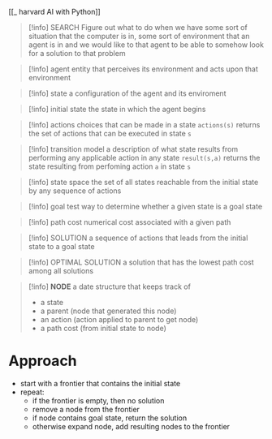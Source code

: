 [[_ harvard AI with Python]]

>[!info] SEARCH
>Figure out what to do when we have some sort of situation that the computer is in, some sort of environment that an agent is in and we would like to that agent to be able to somehow look for a solution to that problem 


>[!info] agent
>entity that perceives its environment and acts upon that environment


>[!info] state
>a configuration of the agent and its enviroment
>


>[!info] initial state
>the state in which the agent begins


>[!info] actions
>choices that can be made in a state
>`actions(s)` returns the set of actions that can be executed in state `s`

>[!info] transition model
>a description of what state results from performing any applicable action in any state
>`result(s,a)` returns the state resulting from perfoming action `a` in state `s`


>[!info] state space
>the set of all states reachable from the initial state by any sequence of actions


>[!info] goal test
>way to determine whether a given state is a goal state

>[!info] path cost
>numerical cost associated with a given path

>[!info] SOLUTION
>a sequence of actions that leads from the initial state to a goal state

>[!info] OPTIMAL SOLUTION
>a solution that has the lowest path cost among all solutions


>[!info] **NODE**
>a date structure that keeps track of
> - a state
> - a parent (node that generated this node)
> - an action (action applied to parent to get node)
> - a path cost (from initial state to node)



# Approach
- start with a frontier that contains the initial state
- repeat:
	- if the frontier is empty, then no solution
	- remove a node from the frontier 
	- if node contains goal state, return the solution
	- otherwise expand node, add resulting nodes to the frontier














